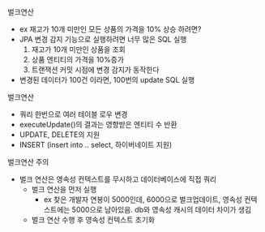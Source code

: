 벌크연산



- ex 재고가 10개 미만인 모든 상품의 가격을 10% 상승 하려면?
- JPA 변경 감지 기능으로 실행하려면 너무 많은 SQL 실행
  1. 재고가 10개 미만인 상품을 조회
  2. 상품 엔티티의 가격을 10%증가
  3. 트랜잭션 커밋 시점에 변경 감지가 동작한다
- 변경된 데이터가 100건 이라면, 100번의 update SQL 실행



벌크연산

- 쿼리 한번으로 여러 테이블 로우 변경
- executeUpdate()의 결과는 영향받은 엔티티 수 반환
- UPDATE, DELETE의 지원
- INSERT (insert into .. select, 하이버네이트 지원)



벌크연산 주의

- 벌크 연산은 영속성 컨텍스트를 무시하고 데이터베이스에 직접 쿼리
  - 벌크 연산을 먼저 실행
    - ex 찾은 개발자 연봉이 5000인데, 6000으로 벌크업데이트, 영속성 컨텍스트에는 5000으로 남아있음. db와 영속성 캐시의 데이터 차이가 생김
  - 벌크 연산 수행 후 영속성 컨텍스트 초기화